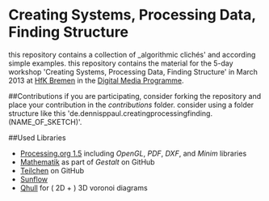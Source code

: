 Creating Systems, Processing Data, Finding Structure
====================================================

this repository contains a collection of _algorithmic clichés' and according simple examples. this repository contains the material for the 5-day workshop 'Creating Systems, Processing Data, Finding Structure' in March 2013 at [HfK Bremen](http://www.hfk-bremen.de/) in the [Digital Media Programme](http://digitalemedien-bremen.de/).

##Contributions
if you are participating, consider forking the repository and place your contribution in the _contributions_ folder. consider using a folder structure like this 'de.dennisppaul.creatingprocessingfinding.(NAME_OF_SKETCH)'.

##Used Libraries
* [Processing.org 1.5](http://www.processing.org/) including _OpenGL_, _PDF_, _DXF_, and _Minim_ libraries
* [Mathematik](https://github.com/TheProduct/Gestalt) as part of _Gestalt_ on GitHub
* [Teilchen](https://github.com/d3p/teilchen) on GitHub
* [Sunflow](http://sunflow.sourceforge.net/)
* [Qhull](http://www.qhull.org/) for ( 2D + ) 3D voronoi diagrams
